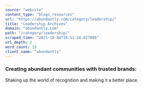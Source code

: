 ```yaml
---
source: "website"
content_type: "blogs_resources"
url: "https://abundantly.com/category/leadership/"
title: "Leadership Archives"
domain: "abundantly.com"
path: "/category/leadership/"
scraped_time: "2025-10-04T18:51:28.027896"
url_depth: 2
word_count: 19
client_name: "abundantly"
---
```


### Creating abundant communities with trusted brands:

Shaking up the world of recognition and making it a better place.